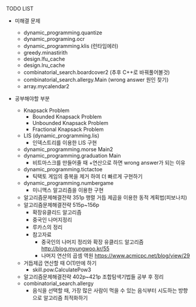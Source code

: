 TODO LIST

* 미해결 문제
	* dynamic_programming.quantize
	* dynamic_programing.ocr
	* dynamic_programming.klis (런타임에러)
	* greedy.minastirith
	* design.lfu_cache
	* design.lru_cache
	* combinatorial\_search.boardcover2 (추후 C++로 바꿔풀어볼것)
	* combinatorial\_search.allergy.Main (wrong answer 원인 찾기)
	* array.mycalendar2
	
* 공부해야할 부분
	* Knapsack Problem
		* Bounded Knapsack Problem
		* Unbounded Knapsack Problem
		* Fractional Knapsack Problem
	* LIS (dynamic_programming.lis)
		* 인덱스트리를 이용한 LIS 구현
	* dynamic\_programming.morse Main2
	* dynamic\_programming.graduation Main
		* 비트마스크를 만들어줄 때 +연산으로 하면 wrong answer가 되는 이유
	* dynamic\_programming.tictactoe
		* 틱택토 게임의 중복을 제거 하여 더 빠르게 구현하기
	* dynamic_programming.numbergame	
		* 미니맥스 알고리즘을 이용한 구현
	* 알고리즘문제해결전략 351p 행렬 거듭 제곱을 이용한 동적 계획법(피보나치)
	* 알고리즘문제해결전략 515p~156p
		* 확장유클리드 알고리즘
		* 중국인 나머지정리
		* 루카스의 정리
		* 참고자료
			* 중국인의 나머지 정리와 확장 유클리드 알고리즘 http://blog.myungwoo.kr/55
			* 나머지 연산의 곱셈 역원 https://www.acmicpc.net/blog/view/29
	* 거듭제곱 연산할 때 O(1)만에 하기
		* skill.pow.CalculatePow3
	* 알고리즘문제해결전략 402p~421p 조합탐색기법들 공부 후 정리
	* combinatorial\_search.allergy
		* 음식을 선택할 때, 가장 많은 사람이 먹을 수 있는 음식부터 시도하는 방향으로 알고리즘 최적화하기
